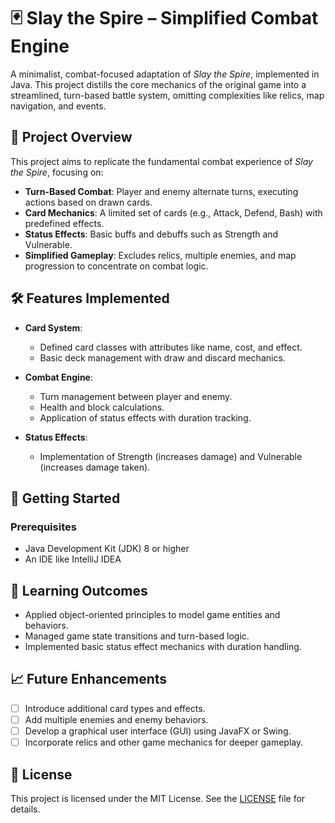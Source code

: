 
# 🃏 Slay the Spire – Simplified Combat Engine

A minimalist, combat-focused adaptation of *Slay the Spire*, implemented in Java. This project distills the core mechanics of the original game into a streamlined, turn-based battle system, omitting complexities like relics, map navigation, and events.

## 🎯 Project Overview

This project aims to replicate the fundamental combat experience of *Slay the Spire*, focusing on:

- **Turn-Based Combat**: Player and enemy alternate turns, executing actions based on drawn cards.
- **Card Mechanics**: A limited set of cards (e.g., Attack, Defend, Bash) with predefined effects.
- **Status Effects**: Basic buffs and debuffs such as Strength and Vulnerable.
- **Simplified Gameplay**: Excludes relics, multiple enemies, and map progression to concentrate on combat logic.

## 🛠️ Features Implemented

- **Card System**: 
  - Defined card classes with attributes like name, cost, and effect.
  - Basic deck management with draw and discard mechanics.

- **Combat Engine**: 
  - Turn management between player and enemy.
  - Health and block calculations.
  - Application of status effects with duration tracking.

- **Status Effects**: 
  - Implementation of Strength (increases damage) and Vulnerable (increases damage taken).



## 🚀 Getting Started

### Prerequisites

- Java Development Kit (JDK) 8 or higher
- An IDE like IntelliJ IDEA

## 🧠 Learning Outcomes

- Applied object-oriented principles to model game entities and behaviors.
- Managed game state transitions and turn-based logic.
- Implemented basic status effect mechanics with duration handling.

## 📈 Future Enhancements

- [ ] Introduce additional card types and effects.
- [ ] Add multiple enemies and enemy behaviors.
- [ ] Develop a graphical user interface (GUI) using JavaFX or Swing.
- [ ] Incorporate relics and other game mechanics for deeper gameplay.

## 📝 License

This project is licensed under the MIT License. See the [LICENSE](LICENSE) file for details.

